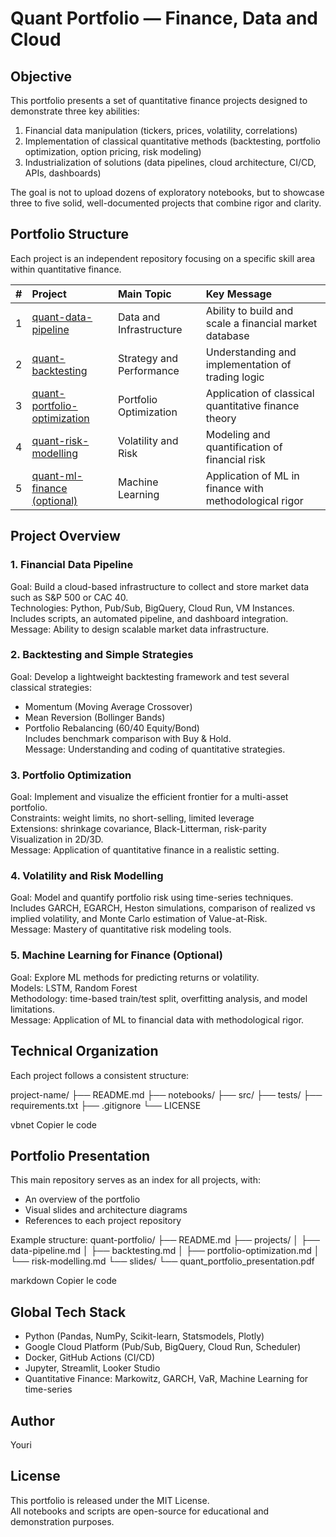 # Quant Portfolio — Finance, Data and Cloud

## Objective

This portfolio presents a set of quantitative finance projects designed to demonstrate three key abilities:

1. Financial data manipulation (tickers, prices, volatility, correlations)
2. Implementation of classical quantitative methods (backtesting, portfolio optimization, option pricing, risk modeling)
3. Industrialization of solutions (data pipelines, cloud architecture, CI/CD, APIs, dashboards)

The goal is not to upload dozens of exploratory notebooks, but to showcase three to five solid, well-documented projects that combine rigor and clarity.

## Portfolio Structure

Each project is an independent repository focusing on a specific skill area within quantitative finance.

| # | Project | Main Topic | Key Message |
|:-:|:--------|:------------|:-------------|
| 1 | [quant-data-pipeline](https://github.com/<username>/quant-data-pipeline) | Data and Infrastructure | Ability to build and scale a financial market database |
| 2 | [quant-backtesting](https://github.com/<username>/quant-backtesting) | Strategy and Performance | Understanding and implementation of trading logic |
| 3 | [quant-portfolio-optimization](https://github.com/<username>/quant-portfolio-optimization) | Portfolio Optimization | Application of classical quantitative finance theory |
| 4 | [quant-risk-modelling](https://github.com/<username>/quant-risk-modelling) | Volatility and Risk | Modeling and quantification of financial risk |
| 5 | [quant-ml-finance (optional)](https://github.com/<username>/quant-ml-finance) | Machine Learning | Application of ML in finance with methodological rigor |

## Project Overview

### 1. Financial Data Pipeline
Goal: Build a cloud-based infrastructure to collect and store market data such as S&P 500 or CAC 40.  
Technologies: Python, Pub/Sub, BigQuery, Cloud Run, VM Instances. 
Includes scripts, an automated pipeline, and dashboard integration.  
Message: Ability to design scalable market data infrastructure.

### 2. Backtesting and Simple Strategies
Goal: Develop a lightweight backtesting framework and test several classical strategies:  
- Momentum (Moving Average Crossover)  
- Mean Reversion (Bollinger Bands)  
- Portfolio Rebalancing (60/40 Equity/Bond)  
Includes benchmark comparison with Buy & Hold.  
Message: Understanding and coding of quantitative strategies.

### 3. Portfolio Optimization
Goal: Implement and visualize the efficient frontier for a multi-asset portfolio.  
Constraints: weight limits, no short-selling, limited leverage  
Extensions: shrinkage covariance, Black-Litterman, risk-parity  
Visualization in 2D/3D.  
Message: Application of quantitative finance in a realistic setting.

### 4. Volatility and Risk Modelling
Goal: Model and quantify portfolio risk using time-series techniques.  
Includes GARCH, EGARCH, Heston simulations, comparison of realized vs implied volatility, and Monte Carlo estimation of Value-at-Risk.  
Message: Mastery of quantitative risk modeling tools.

### 5. Machine Learning for Finance (Optional)
Goal: Explore ML methods for predicting returns or volatility.  
Models: LSTM, Random Forest  
Methodology: time-based train/test split, overfitting analysis, and model limitations.  
Message: Application of ML to financial data with methodological rigor.

## Technical Organization

Each project follows a consistent structure:

project-name/
├── README.md
├── notebooks/
├── src/
├── tests/
├── requirements.txt
├── .gitignore
└── LICENSE

vbnet
Copier le code

## Portfolio Presentation

This main repository serves as an index for all projects, with:
- An overview of the portfolio
- Visual slides and architecture diagrams
- References to each project repository

Example structure:
quant-portfolio/
├── README.md
├── projects/
│ ├── data-pipeline.md
│ ├── backtesting.md
│ ├── portfolio-optimization.md
│ └── risk-modelling.md
└── slides/
└── quant_portfolio_presentation.pdf

markdown
Copier le code

## Global Tech Stack

- Python (Pandas, NumPy, Scikit-learn, Statsmodels, Plotly)
- Google Cloud Platform (Pub/Sub, BigQuery, Cloud Run, Scheduler)
- Docker, GitHub Actions (CI/CD)
- Jupyter, Streamlit, Looker Studio
- Quantitative Finance: Markowitz, GARCH, VaR, Machine Learning for time-series

## Author

Youri  


## License

This portfolio is released under the MIT License.  
All notebooks and scripts are open-source for educational and demonstration purposes.
